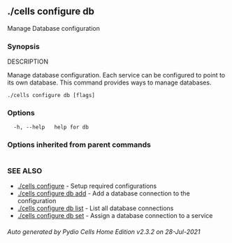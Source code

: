 ## ./cells configure db

Manage Database configuration

### Synopsis


DESCRIPTION

  Manage database configuration.
  Each service can be configured to point to its own database. This command provides ways to manage databases.


```
./cells configure db [flags]
```

### Options

```
  -h, --help   help for db
```

### Options inherited from parent commands

```
```

### SEE ALSO

* [./cells configure](./cells-configure)	 - Setup required configurations
* [./cells configure db add](./cells-configure-db-add)	 - Add a database connection to the configuration
* [./cells configure db list](./cells-configure-db-list)	 - List all database connections
* [./cells configure db set](./cells-configure-db-set)	 - Assign a database connection to a service

###### Auto generated by Pydio Cells Home Edition v2.3.2 on 28-Jul-2021
